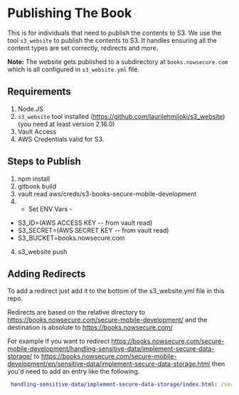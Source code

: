# Publishing The Book

This is for individuals that need to publish the contents to S3. We use the tool `s3_website` to publish the contents to S3. It handles ensuring all the content types are set correctly, redirects and more. 

**Note:** The website gets published to a subdirectory at `books.nowsecure.com` which is all configured in `s3_website.yml` file.

## Requirements

1. Node.JS
2. `s3_website` tool installed (https://github.com/laurilehmijoki/s3_website) (you need at least version 2.16.0)
3. Vault Access
4. AWS Credentials valid for S3.

## Steps to Publish

1. npm install
2. gitbook build
3. vault read aws/creds/s3-books-secure-mobile-development
4. - Set ENV Vars -
  * S3_ID=(AWS ACCESS KEY -- from vault read)
  * S3_SECRET=(AWS SECRET KEY -- from vault read)
  * S3_BUCKET=books.nowsecure.com
4. s3_website push

## Adding Redirects

To add a redirect just add it to the bottom of the s3_website.yml file in this repo. 

Redirects are based on the relative directory to https://books.nowsecure.com/secure-mobile-development/ and the destination is absolute to https://books.nowsecure.com/

For example if you want to redirect https://books.nowsecure.com/secure-mobile-development/handling-sensitive-data/implement-secure-data-storage/ to https://books.nowsecure.com/secure-mobile-development/en/sensitive-data/implement-secure-data-storage.html then you'd need to add an entry like the following.

```yaml
 handling-sensitive-data/implement-secure-data-storage/index.html: /secure-mobile-development/en/sensitive-data/implement-secure-data-storage.html
```

